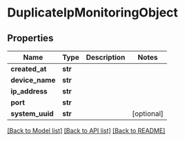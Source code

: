 # DuplicateIpMonitoringObject

## Properties
Name | Type | Description | Notes
------------ | ------------- | ------------- | -------------
**created_at** | **str** |  | 
**device_name** | **str** |  | 
**ip_address** | **str** |  | 
**port** | **str** |  | 
**system_uuid** | **str** |  | [optional] 

[[Back to Model list]](../README.md#documentation-for-models) [[Back to API list]](../README.md#documentation-for-api-endpoints) [[Back to README]](../README.md)


